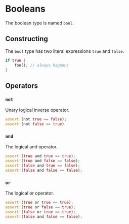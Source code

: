 # Booleans

The boolean type is named `bool`.

## Constructing

The `bool` type has two literal expressions `true` and `false`.

```rust
if true {
    foo(); // always happens
}
```

## Operators

### `not`

Unary logical inverse operator.

```rust
assert!(not true == false);
assert!(not false == true)
```

### `and`

The logical and operator.

```rust
assert!(true and true == true);
assert!(true and false == false);
assert!(false and true == false);
assert!(false and false == false);
```

### `or`

The logical or operator.

```rust
assert!(true or true == true);
assert!(true or false == true);
assert!(false or true == true);
assert!(false and false == false);
```
